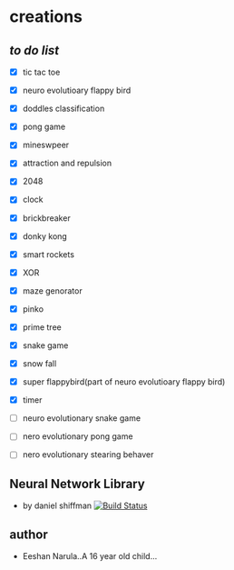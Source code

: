 # creations 

## *to do list*
* [x] tic tac toe
* [x] neuro evolutioary flappy bird
* [x] doddles classification
* [x] pong game
* [x] mineswpeer
* [x] attraction and repulsion
* [x] 2048
* [x] clock
* [x] brickbreaker
* [x] donky kong
* [x] smart rockets
* [x] XOR
* [x] maze genorator
* [x] pinko
* [x] prime tree
* [x] snake game
* [x] snow fall
* [x] super flappybird(part of neuro evolutioary flappy bird)
* [x] timer 
* [ ] neuro evolutionary snake game
* [ ] nero evolutionary pong game
* [ ] nero evolutionary stearing behaver


## Neural Network Library

* by daniel shiffman [![Build Status]()](https://github.com/CodingTrain/Toy-Neural-Network-JS)
## author 
* Eeshan Narula..A 16 year old child...
